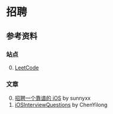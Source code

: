 # 招聘

## 参考资料

### 站点
0. [LeetCode](https://leetcode.com)

### 文章
0. [招聘一个靠谱的 iOS](http://blog.sunnyxx.com/2015/07/04/ios-interview/) by sunnyxx
0. [iOSInterviewQuestions](https://github.com/ChenYilong/iOSInterviewQuestions) by ChenYilong
